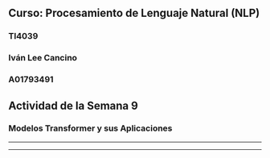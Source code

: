 
## **Curso: Procesamiento de Lenguaje Natural (NLP)**
### **TI4039**


### Iván Lee Cancino
### A01793491


## **Actividad de la Semana 9**
### Modelos Transformer y sus Aplicaciones

- - -
- - -

